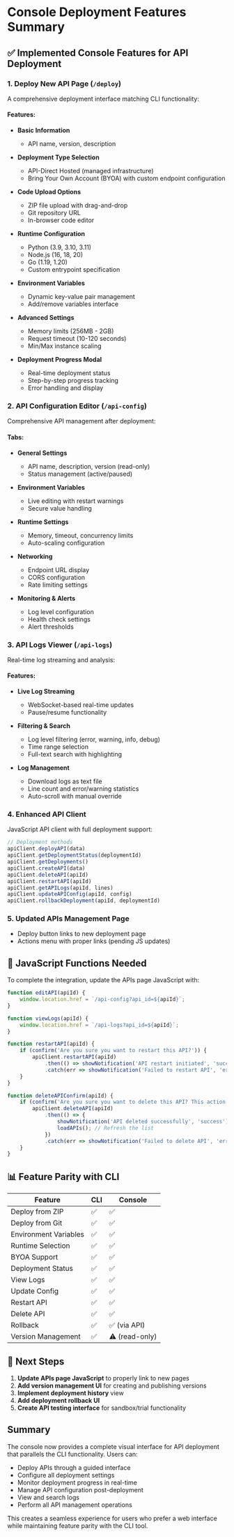 # Console Deployment Features Summary

## ✅ Implemented Console Features for API Deployment

### 1. **Deploy New API Page** (`/deploy`)
A comprehensive deployment interface matching CLI functionality:

#### Features:
- **Basic Information**
  - API name, version, description
  
- **Deployment Type Selection**
  - API-Direct Hosted (managed infrastructure)
  - Bring Your Own Account (BYOA) with custom endpoint configuration
  
- **Code Upload Options**
  - ZIP file upload with drag-and-drop
  - Git repository URL
  - In-browser code editor
  
- **Runtime Configuration**
  - Python (3.9, 3.10, 3.11)
  - Node.js (16, 18, 20)
  - Go (1.19, 1.20)
  - Custom entrypoint specification
  
- **Environment Variables**
  - Dynamic key-value pair management
  - Add/remove variables interface
  
- **Advanced Settings**
  - Memory limits (256MB - 2GB)
  - Request timeout (10-120 seconds)
  - Min/Max instance scaling
  
- **Deployment Progress Modal**
  - Real-time deployment status
  - Step-by-step progress tracking
  - Error handling and display

### 2. **API Configuration Editor** (`/api-config`)
Comprehensive API management after deployment:

#### Tabs:
- **General Settings**
  - API name, description, version (read-only)
  - Status management (active/paused)
  
- **Environment Variables**
  - Live editing with restart warnings
  - Secure value handling
  
- **Runtime Settings**
  - Memory, timeout, concurrency limits
  - Auto-scaling configuration
  
- **Networking**
  - Endpoint URL display
  - CORS configuration
  - Rate limiting settings
  
- **Monitoring & Alerts**
  - Log level configuration
  - Health check settings
  - Alert thresholds

### 3. **API Logs Viewer** (`/api-logs`)
Real-time log streaming and analysis:

#### Features:
- **Live Log Streaming**
  - WebSocket-based real-time updates
  - Pause/resume functionality
  
- **Filtering & Search**
  - Log level filtering (error, warning, info, debug)
  - Time range selection
  - Full-text search with highlighting
  
- **Log Management**
  - Download logs as text file
  - Line count and error/warning statistics
  - Auto-scroll with manual override

### 4. **Enhanced API Client**
JavaScript API client with full deployment support:

```javascript
// Deployment methods
apiClient.deployAPI(data)
apiClient.getDeploymentStatus(deploymentId)
apiClient.getDeployments()
apiClient.createAPI(data)
apiClient.deleteAPI(apiId)
apiClient.restartAPI(apiId)
apiClient.getAPILogs(apiId, lines)
apiClient.updateAPIConfig(apiId, config)
apiClient.rollbackDeployment(apiId, deploymentId)
```

### 5. **Updated APIs Management Page**
- Deploy button links to new deployment page
- Actions menu with proper links (pending JS updates)

## 🔧 JavaScript Functions Needed

To complete the integration, update the APIs page JavaScript with:

```javascript
function editAPI(apiId) {
    window.location.href = `/api-config?api_id=${apiId}`;
}

function viewLogs(apiId) {
    window.location.href = `/api-logs?api_id=${apiId}`;
}

function restartAPI(apiId) {
    if (confirm('Are you sure you want to restart this API?')) {
        apiClient.restartAPI(apiId)
            .then(() => showNotification('API restart initiated', 'success'))
            .catch(err => showNotification('Failed to restart API', 'error'));
    }
}

function deleteAPIConfirm(apiId) {
    if (confirm('Are you sure you want to delete this API? This action cannot be undone.')) {
        apiClient.deleteAPI(apiId)
            .then(() => {
                showNotification('API deleted successfully', 'success');
                loadAPIs(); // Refresh the list
            })
            .catch(err => showNotification('Failed to delete API', 'error'));
    }
}
```

## 📊 Feature Parity with CLI

| Feature | CLI | Console |
|---------|-----|---------|
| Deploy from ZIP | ✅ | ✅ |
| Deploy from Git | ✅ | ✅ |
| Environment Variables | ✅ | ✅ |
| Runtime Selection | ✅ | ✅ |
| BYOA Support | ✅ | ✅ |
| Deployment Status | ✅ | ✅ |
| View Logs | ✅ | ✅ |
| Update Config | ✅ | ✅ |
| Restart API | ✅ | ✅ |
| Delete API | ✅ | ✅ |
| Rollback | ✅ | ✅ (via API) |
| Version Management | ✅ | ⚠️ (read-only) |

## 🚀 Next Steps

1. **Update APIs page JavaScript** to properly link to new pages
2. **Add version management UI** for creating and publishing versions
3. **Implement deployment history** view
4. **Add deployment rollback UI**
5. **Create API testing interface** for sandbox/trial functionality

## Summary

The console now provides a complete visual interface for API deployment that parallels the CLI functionality. Users can:
- Deploy APIs through a guided interface
- Configure all deployment settings
- Monitor deployment progress in real-time
- Manage API configuration post-deployment
- View and search logs
- Perform all API management operations

This creates a seamless experience for users who prefer a web interface while maintaining feature parity with the CLI tool.